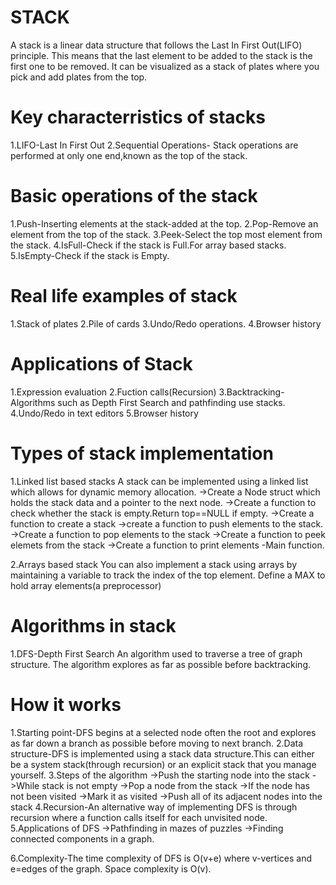 # STACK
A stack is a linear data structure that follows the Last In First Out(LIFO) principle.
This means that the last element to be added to the stack is the first one to be removed.
It can be visualized as a stack of plates where you pick and add plates from the top.

# Key characterristics of stacks
1.LIFO-Last In First Out
2.Sequential Operations- Stack operations are performed at only one end,known as the top of the stack.

# Basic operations of the stack
1.Push-Inserting elements at the stack-added at the top.
2.Pop-Remove an element from the top of the stack.
3.Peek-Select the top most element from the stack.
4.IsFull-Check if the stack is Full.For array based stacks.
5.IsEmpty-Check if the stack is Empty.

# Real life examples of stack
1.Stack of plates
2.Pile of cards
3.Undo/Redo operations.
4.Browser history

# Applications of Stack
1.Expression evaluation
2.Fuction calls(Recursion)
3.Backtracking-Algorithms such as Depth First Search and pathfinding use stacks.
4.Undo/Redo in text editors
5.Browser history

# Types of stack implementation
1.Linked list based stacks
A stack can be implemented using a linked list which allows for dynamic memory allocation.
->Create a Node struct which holds the stack data and a pointer to the next node.
->Create a function to check whether the stack is empty.Return top==NULL if empty.
->Create a function to create a stack
->create a function to push elements to the stack.
->Create a function to pop elements to the stack
->Create a function to peek elemets from the stack
->Create a function to print elements
-Main function.

2.Arrays based stack
You can also implement a stack using arrays by maintaining a variable to track the index of the top element.
Define a MAX to hold array elements(a preprocessor)

# Algorithms in stack

1.DFS-Depth First Search
An algorithm used to traverse a tree of graph structure.
The algorithm explores as far as possible before backtracking.

# How it works
1.Starting point-DFS begins at a selected node often the root and explores as far down a branch as possible before moving to next branch.
2.Data structure-DFS is implemented using a stack data structure.This can either be a system stack(through recursion) or an explicit stack that you manage yourself.
3.Steps of the algorithm
->Push the starting node into the stack
->While stack is not empty
->Pop a node from the stack
->If the node has not been visited
->Mark it as visited
->Push all of its adjacent nodes into the stack
4.Recursion-An alternative way of implementing DFS is through recursion where a function calls itself for each unvisited node.
5.Applications of DFS
->Pathfinding in mazes of puzzles
->Finding connected components in a graph.

6.Complexity-The time complexity of DFS is O(v+e)
where v-vertices and e=edges of the graph.
Space complexity is O(v).
